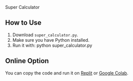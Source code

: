 Super Calculator

  ## How to Use

  1. Download `super_calculator.py`.
  2. Make sure you have Python installed.
  3. Run it with: python super_calculator.py

  ## Online Option

  You can copy the code and run it on [Replit](https://replit.com/) or [Google Colab](https://colab.research.google.com/).
